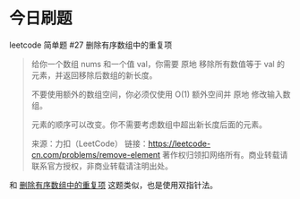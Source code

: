 # 今日刷题

leetcode 简单题 #27 删除有序数组中的重复项

>给你一个数组 nums 和一个值 val，你需要 原地 移除所有数值等于 val 的元素，并返回移除后数组的新长度。
>
>不要使用额外的数组空间，你必须仅使用 O(1) 额外空间并 原地 修改输入数组。
>
>元素的顺序可以改变。你不需要考虑数组中超出新长度后面的元素。
>
>来源：力扣（LeetCode）
链接：https://leetcode-cn.com/problems/remove-element
著作权归领扣网络所有。商业转载请联系官方授权，非商业转载请注明出处。

和 [删除有序数组中的重复项](./../2021-04-14/README.md) 这题类似，也是使用双指针法。